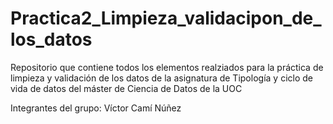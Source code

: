 # Practica2_Limpieza_validacipon_de_los_datos

Repositorio que contiene todos los elementos realziados para la práctica de limpieza y validación de los datos de la asignatura de Tipología y ciclo de vida de datos del máster de Ciencia de Datos de la UOC

Integrantes del grupo: Víctor Camí Núñez
